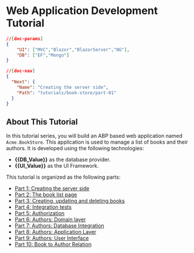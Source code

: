 # Web Application Development Tutorial
````json
//[doc-params]
{
    "UI": ["MVC","Blazor","BlazorServer","NG"],
    "DB": ["EF","Mongo"]
}
````
````json
//[doc-nav]
{
  "Next": {
    "Name": "Creating the server side",
    "Path": "tutorials/book-store/part-01"
  }
}
````

## About This Tutorial

In this tutorial series, you will build an ABP based web application named `Acme.BookStore`. This application is used to manage a list of books and their authors. It is developed using the following technologies:

* **{{DB_Value}}** as the database provider.
* **{{UI_Value}}** as the UI Framework.

This tutorial is organized as the following parts:

- [Part 1: Creating the server side](part-01.md)
- [Part 2: The book list page](part-02.md)
- [Part 3: Creating, updating and deleting books](part-03.md)
- [Part 4: Integration tests](part-04.md)
- [Part 5: Authorization](part-05.md)
- [Part 6: Authors: Domain layer](part-06.md)
- [Part 7: Authors: Database Integration](part-07.md)
- [Part 8: Authors: Application Layer](part-08.md)
- [Part 9: Authors: User Interface](part-09.md)
- [Part 10: Book to Author Relation](part-10.md)
